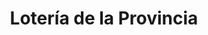 ---
title: "Lotería de la Provincia"
url: /martinez/loteria-de-la-provincia-monsenor-larumbe/
shop: lotería
---